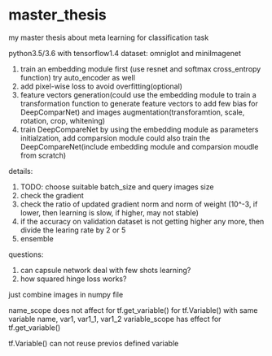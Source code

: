 # master_thesis
my master thesis about meta learning for classification task

python3.5/3.6 with tensorflow1.4
dataset: omniglot and miniImagenet

1. train an embedding module first (use resnet and softmax cross_entropy function)
   try auto_encoder as well
2. add pixel-wise loss to avoid overfitting(optional)
3. feature vectors generation(could use the embedding module to train a transformation function to generate feature vectors to add few bias for DeepComparNet) and images augmentation(transforamtion, scale, rotation, crop, whitening)
4. train DeepCompareNet by using the embedding module as parameters initialzation, add comparsion module
   could also train the DeepCompareNet(include embedding module and comparsion moudle from scratch)


details:
1. TODO: choose suitable batch_size and query images size
2. check the gradient
3. check the ratio of updated gradient norm and norm of weight (10^-3, if lower, then learning is slow, if higher, may not stable)
4. if the accuracy on validation dataset is not getting higher any more, then divide the learing rate by 2 or 5
5. ensemble


questions:
1. can capsule network deal with few shots learning?
2. how squared hinge loss works?

just combine images in numpy file


name_scope does not affect for tf.get_variable()  for tf.Variable() with same variable name, var1, var1_1, var1_2
variable_scope has effect for tf.get_variable()

tf.Variable() can not reuse previos defined variable
